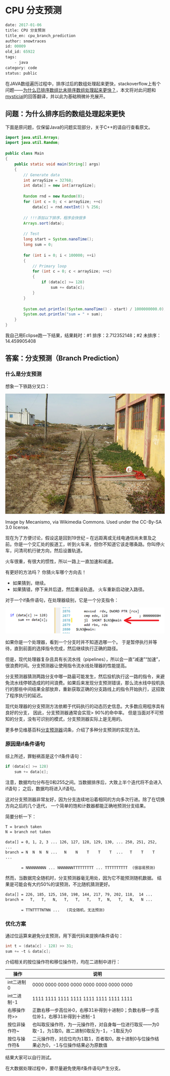 # CPU 分支预测

```meta
date: 2017-01-06
title: CPU 分支预测
title_en: cpu_branch_prediction
author: snowtraces
id: 00009
old_id: 65922
tags:
    - java
category: code
status: public
```
在JAVA数组遍历过程中，排序过后的数组处理起来更快，stackoverflow上有个问题——[为什么已排序数组比未排序数组处理起来更快？](https://stackoverflow.com/questions/11227809/why-is-it-faster-to-process-a-sorted-array-than-an-unsorted-array)，本文将对此问题和[mysticial](https://stackoverflow.com/users/922184/mysticial)的回答翻译，并以此为基础稍微补充展开。

## 问题：为什么排序后的数组处理起来更快

下面是原问题，仅保留Java的问题实现部分，关于C++的请自行查看原文。

```java
import java.util.Arrays;
import java.util.Random;

public class Main
{
    public static void main(String[] args)
    {
        // Generate data
        int arraySize = 32768;
        int data[] = new int[arraySize];

        Random rnd = new Random(0);
        for (int c = 0; c < arraySize; ++c)
            data[c] = rnd.nextInt() % 256;

        // !!!添加以下排序，程序会快很多
        Arrays.sort(data);

        // Test
        long start = System.nanoTime();
        long sum = 0;

        for (int i = 0; i < 100000; ++i)
        {
            // Primary loop
            for (int c = 0; c < arraySize; ++c)
            {
                if (data[c] >= 128)
                    sum += data[c];
            }
        }

        System.out.println((System.nanoTime() - start) / 1000000000.0);
        System.out.println("sum = " + sum);
    }
}
```

我自己用Eclipse跑一下结果，结果耗时：#1 排序：2.712352148；#2 未排序：14.459905408

## 答案：分支预测（Branch Prediction）

### 什么是分支预测

想象一下铁路分叉口：

![muxnt.jpg](/data/static/image/post_0009/muxnt.jpg)

Image by Mecanismo, via Wikimedia Commons. Used under the CC-By-SA 3.0 license.

现在为了方便讨论，假设这是回到19世纪 – 在远距离或无线电通信尚未普及之前。你是一个交汇处的扳道工，听到火车来，但你不知道它该走哪条路。你叫停火车，问清司机行驶方向，然后设置轨道。

火车很重，有很大的惯性，所以一路上一直加速和减速。

有更好的方法吗？ 你猜火车哪个方向去！

+ 如果猜到，继续。
+ 如果猜错，停下来并后退，然后重设轨道。 火车重新启动驶入路径。

对于一个if条件语句，在处理器级别，它是一个分支指令：

![if-statement-and-branch-instruction.png](/data/static/image/post_0009/if-statement-and-branch-instruction.png)

如果你是一个处理器，看到一个分支时并不知道选哪一个。 于是暂停执行并等待，直到前面的选择指令完成，然后继续执行正确的路径。

但是，现代处理器复杂且具有长流水线（pipelines），所以会一直“减速”“加速”，很浪费时间。分支预测器让使用指令流水线处理器的性能提高。

分支预测器猜测两路分支中哪一路最可能发生，然后投机执行这一路的指令，来避免流水线停顿造成的时间浪费。如果后来发现分支预测错误，那么流水线中投机执行的那些中间结果全部放弃，重新获取正确的分支路线上的指令开始执行，这招致了程序执行的延迟。

现代处理器的分支预测方法依赖于代码执行的动态历史信息。大多数应用程序具有良好的分支， 因此，分支预测器通常会实现> 90%的命中率。 但是当面对不可预知的分支，没有可识别的模式，分支预测器实际上是无用的。

更多参见维基百科[分支预测器](https://zh.wikipedia.org/wiki/%E5%88%86%E6%94%AF%E9%A0%90%E6%B8%AC%E5%99%A8)词条，介绍了多种分支预测的实现方法。

### 原因是if条件语句

综上所述，罪魁祸首是这个if条件语句：

```java
if (data[c] >= 128)
    sum += data[c];
```

注意，数据均匀分布在0和255之间。当数据排序后，大致上半个迭代将不会进入if语句； 之后，数据均将进入if语句。

这对分支预测器非常友好，因为分支连续地沿着相同的方向多次行进。除了在切换方向之后的几个迭代， 一个简单的饱和计数器都能正确地预测分支结果。

简要分析一下：

```markup
T = branch taken
N = branch not taken

data[] = 0, 1, 2, 3 ... 126, 127, 128, 129, 130, ... 250, 251, 252, ...
branch = N  N  N  N ...   N    N    T    T    T  ...   T    T    T  ...

       = NNNNNNNNN ... NNNNNNNTTTTTTTTT ... TTTTTTTTTT  (很容易预测)
```

然而，当数据完全随机时，分支预测器毫无用处，因为它不能预测随机数据。 结果是可能会有大约50%的误预测，不比随机猜测更好。

```
data[] = 226, 185, 125, 158, 198, 144, 217, 79, 202, 118,  14 ...
branch =   T,   T,   N,   T,   T,   T,   T,  N,   T,   N,   N ...

       = TTNTTTTNTNN ...   (完全随机，无法预测)
```

### 优化方案

通过位运算来避免分支预测，用下面代码来提换if条件语句：

```java
int t = (data[c] - 128) >> 31;
sum += ~t & data[c];
```

介绍相关的按位操作符和移位操作符，均在二进制中进行：

| 操作 | 说明 |
| ------ | -- |
| int二进制0 | 0000 0000 0000 0000 0000 0000 0000 0000 |
| int二进制-1 | 1111 1111 1111 1111 1111 1111 1111 1111 |
| 右移操作符>> | 正数右移一步高位补0，右移31补得到十进制0；负数右移一步高位补1，右移31补得到十进制-1 |
| 按位非操作符~ | 也叫取反操作符，为一元操作符，对自身每一位进行取反——为0取-1，为1取0。故二进制0取反为-1，-1取反为0 |
| 按位与操作符& | 二元操作符，对应位均为1取1，否者取0。故十进制0与位操作结果必为0，-1与位操作结果必为原数值 |

结果大家可以自行测试。

在大数据处理过程中，要尽量避免使用if条件语句产生分支。


